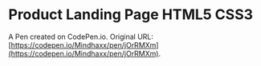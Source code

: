 # Product Landing Page HTML5 CSS3

A Pen created on CodePen.io. Original URL: [https://codepen.io/Mindhaxx/pen/jOrRMXm](https://codepen.io/Mindhaxx/pen/jOrRMXm).


